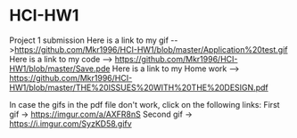 # HCI-HW1
Project 1 submission
Here is a link to my gif -->https://github.com/Mkr1996/HCI-HW1/blob/master/Application%20test.gif
Here is a link to my code --> https://github.com/Mkr1996/HCI-HW1/blob/master/Save.pde
Here is a link to my Home work --> https://github.com/Mkr1996/HCI-HW1/blob/master/THE%20ISSUES%20WITH%20THE%20DESIGN.pdf

In case the gifs in the pdf file don't work, click on the following links: 
First gif -> https://imgur.com/a/AXFR8nS 
Second gif -> https://i.imgur.com/SyzKD58.gifv 
